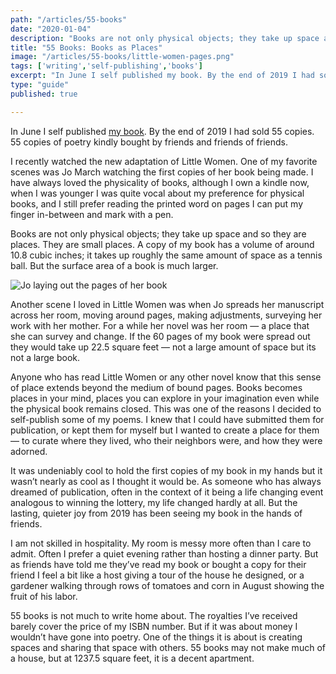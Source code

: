 ```yaml
---
path: "/articles/55-books"
date: "2020-01-04"
description: "Books are not only physical objects; they take up space and so they are places."
title: "55 Books: Books as Places"
image: "/articles/55-books/little-women-pages.png"
tags: ['writing','self-publishing','books']
excerpt: "In June I self published my book. By the end of 2019 I had sold 55 copies. 55 copies of poetry kindly bought by friends and friends of friends. I recently watched the new adaptation of Little Women. One of my favorite scenes was Jo March watching the first copies of her book being made. I have always loved the physicality of books, although I own a kindle now, when I was younger I was quite vocal about my preference for physical books, and I still prefer reading the printed word on pages I can put my finger in-between and mark with a pen."
type: "guide"
published: true

---
```

In June I self published [my book](/poetry/seasons-of-thought/). By the end of 2019 I had sold 55 copies. 55 copies of poetry kindly bought by friends and friends of friends. 

I recently watched the new adaptation of Little Women. One of my favorite scenes was Jo March watching the first copies of her book being made. I have always loved the physicality of books, although I own a kindle now, when I was younger I was quite vocal about my preference for physical books, and I still prefer reading the printed word on pages I can put my finger in-between and mark with a pen.

Books are not only physical objects; they take up space and so they are places. They are small places. A copy of my book has a volume of around 10.8 cubic inches; it takes up roughly the same amount of space as a tennis ball. But the surface area of a book is much larger. 

![Jo laying out the pages of her book](little-women-pages.png)

Another scene I loved in Little Women was when Jo spreads her manuscript across her room, moving around pages, making adjustments, surveying her work with her mother. For a while her novel was her room — a place that she can survey and change. If the 60 pages of my book were spread out they would take up 22.5 square feet — not a large amount of space but its not a large book. 

Anyone who has read Little Women or any other novel know that this sense of place extends beyond the medium of bound pages. Books becomes places in your mind, places you can explore in your imagination even while the physical book remains closed. This was one of the reasons I decided to self-publish some of my poems. I knew that I could have submitted them for publication, or kept them for myself but I wanted to create a place for them — to curate where they lived, who their neighbors were, and how they were adorned. 

It was undeniably cool to hold the first copies of my book in my hands but it wasn’t nearly as cool as I thought it would be. As someone who has always dreamed of publication, often in the context of it being a life changing event analogous to winning the lottery, my life changed hardly at all. But the lasting, quieter joy from 2019 has been seeing my book in the hands of friends. 

I am not skilled in hospitality. My room is messy more often than I care to admit. Often I prefer a quiet evening rather than hosting a dinner party. But as friends have told me they’ve read my book or bought a copy for their friend I feel a bit like a host giving a tour of the house he designed, or a gardener walking through rows of tomatoes and corn in August showing the fruit of his labor. 

55 books is not much to write home about. The royalties I’ve received barely cover the price of my ISBN number. But if it was about money I wouldn’t have gone into poetry. One of the things it is about is creating spaces and sharing that space with others. 55 books may not make much of a house, but at 1237.5 square feet, it is a decent apartment. 